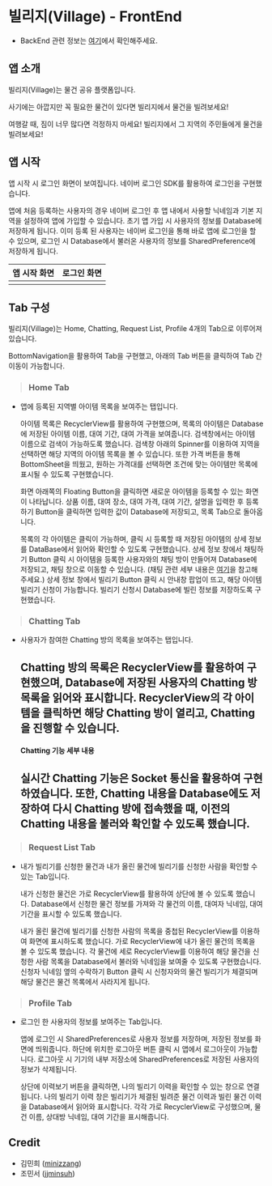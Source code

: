 # 빌리지(Village) - FrontEnd
- BackEnd 관련 정보는 [여기](https://github.com/minizzang/madcamp_week2_server)에서 확인해주세요.

## 앱 소개
빌리지(Village)는 물건 공유 플랫폼입니다. 


사기에는 아깝지만 꼭 필요한 물건이 있다면 빌리지에서 물건을 빌려보세요!


여행갈 때, 짐이 너무 많다면 걱정하지 마세요! 빌리지에서 그 지역의 주민들에게 물건을 빌려보세요!

## 앱 시작

앱 시작 시 로그인 화면이 보여집니다. 네이버 로그인 SDK를 활용하여 로그인을 구현했습니다.


앱에 처음 등록하는 사용자의 경우 네이버 로그인 후 앱 내에서 사용할 닉네임과 기본 지역을 설정하여 앱에 가입할 수 있습니다. 초기 앱 가입 시 사용자의 정보를 Database에 저장하게 됩니다. 이미 등록 된 사용자는 네이버 로그인을 통해 바로 앱에 로그인을 할 수 있으며, 로그인 시 Database에서 불러온 사용자의 정보를 SharedPreference에 저장하게 됩니다.

|앱 시작 화면|로그인 화면|
|:-:|:-:|
|||



## Tab 구성
빌리지(Village)는 Home, Chatting, Request List, Profile 4개의 Tab으로 이루어져 있습니다. 


BottomNavigation을 활용하여 Tab을 구현했고, 아래의 Tab 버튼을 클릭하여 Tab 간 이동이 가능합니다.
> ### Home Tab
  - 앱에 등록된 지역별 아이템 목록을 보여주는 탭입니다.
    
    
    
    아이템 목록은 RecyclerView를 활용하여 구현했으며, 목록의 아이템은 Database에 저장된 아이템 이름, 대여 기간, 대여 가격을 보여줍니다. 검색창에서는 아이템 이름으로 검색이 가능하도록 했습니다. 검색창 아래의 Spinner를 이용하여 지역을 선택하면 해당 지역의 아이템 목록을 볼 수 있습니다. 또한 가격 버튼을 통해 BottomSheet을 띄웠고, 원하는 가격대를 선택하면 조건에 맞는 아이템만 목록에 표시될 수 있도록 구현했습니다.
    
    
    
    화면 아래쪽의 Floating Button을 클릭하면 새로운 아이템을 등록할 수 있는 화면이 나타납니다. 상품 이름, 대여 장소, 대여 가격, 대여 기간, 설명을 입력한 후 등록하기 Button을 클릭하면 입력한 값이 Database에 저장되고, 목록 Tab으로 돌아옵니다.
    
    
    목록의 각 아이템은 클릭이 가능하며, 클릭 시 등록할 때 저장된 아이템의 상세 정보를 DataBase에서 읽어와 확인할 수 있도록 구현했습니다. 상세 정보 창에서 채팅하기 Button 클릭 시 아이템을 등록한 사용자와의 채팅 방이 만들어져 Database에 저장되고, 채팅 창으로 이동할 수 있습니다. (채팅 관련 세부 내용은 [여기](#chatting)을 참고해주세요.) 상세 정보 창에서 빌리기 Button 클릭 시 안내창 팝업이 뜨고, 해당 아이템 빌리기 신청이 가능합니다. 빌리기 신청시 Database에 빌린 정보를 저장하도록 구현했습니다.
 
 
> ### Chatting Tab
  - 사용자가 참여한 Chatting 방의 목록을 보여주는 탭입니다.
  
  
  
    Chatting 방의 목록은 RecyclerView를 활용하여 구현했으며, Database에 저장된 사용자의 Chatting 방 목록을 읽어와 표시합니다. RecyclerView의 각 아이템을 클릭하면 해당 Chatting 방이 열리고, Chatting을 진행할 수 있습니다. 
    --------------------------------
     #### Chatting 기능 세부 내용
     
     실시간 Chatting 기능은 Socket 통신을 활용하여 구현하였습니다. 또한, Chatting 내용을 Database에도 저장하여 다시 Chatting 방에 접속했을 때, 이전의 Chatting 내용을 불러와 확인할 수 있도록 했습니다. 
     --------------------------------


> ### Request List Tab
  - 내가 빌리기를 신청한 물건과 내가 올린 물건에 빌리기를 신청한 사람을 확인할 수 있는 Tab입니다.
  
  
  
    내가 신청한 물건은 가로 RecyclerView를 활용하여 상단에 볼 수 있도록 했습니다. Database에서 신청한 물건 정보를 가져와 각 물건의 이름, 대여자 닉네임, 대여 기간을 표시할 수 있도록 했습니다.
    
    
    내가 올린 물건에 빌리기를 신청한 사람의 목록을 중첩된 RecyclerView를 이용하여 화면에 표시하도록 했습니다. 가로 RecyclerView에 내가 올린 물건의 목록을 볼 수 있도록 했습니다. 각 물건에 세로 RecyclerView를 이용하여 해당 물건을 신청한 사람 목록을 Database에서 불러와 닉네임을 보여줄 수 있도록 구현했습니다. 신청자 닉네임 옆의 수락하기 Button 클릭 시 신청자와의 물건 빌리기가 체결되며 해당 물건은 물건 목록에서 사라지게 됩니다.
    
> ### Profile Tab
  - 로그인 한 사용자의 정보를 보여주는 Tab입니다.
  
  
  
    앱에 로그인 시 SharedPreferences로 사용자 정보를 저장하며, 저장된 정보를 화면에 띄워줍니다. 하단에 위치한 로그아웃 버튼 클릭 시 앱에서 로그아웃이 가능합니다. 로그아웃 시 기기의 내부 저장소에 SharedPreferences로 저장된 사용자의 정보가 삭제됩니다.
    
    
    상단에 이력보기 버튼을 클릭하면, 나의 빌리기 이력을 확인할 수 있는 창으로 연결됩니다. 나의 빌리기 이력 창은 빌리기가 체결된 빌려준 물건 이력과 빌린 물건 이력을 Database에서 읽어와 표시합니다. 각각 가로 RecyclerView로 구성했으며, 물건 이름, 상대방 닉네임, 대여 기간을 표시해줍니다.


## Credit
- 김민희 ([minizzang](https://github.com/minizzang))
- 조민서 ([jjminsuh](https://github.com/jjminsuh))
